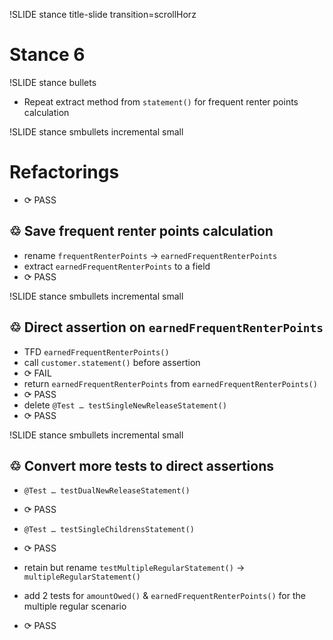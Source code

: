 !SLIDE stance title-slide transition=scrollHorz
# Stance 6

!SLIDE stance bullets

* Repeat extract method from `statement()` for frequent renter
  points calculation

!SLIDE stance smbullets incremental small

Refactorings
============
* <span class="PASS">⟳ PASS</span>

♲ Save frequent renter points calculation
-----------------------------------------
* rename `frequentRenterPoints` → `earnedFrequentRenterPoints`
* extract `earnedFrequentRenterPoints` to a field
* <span class="PASS">⟳ PASS</span>

!SLIDE stance smbullets incremental small

♲ Direct assertion on `earnedFrequentRenterPoints`
--------------------------------------------------
* TFD `earnedFrequentRenterPoints()`
* call `customer.statement()` before assertion
* <span class="FAIL">⟳ FAIL</span>
* return `earnedFrequentRenterPoints` from `earnedFrequentRenterPoints()`
* <span class="PASS">⟳ PASS</span>
* delete `@Test … testSingleNewReleaseStatement()`
* <span class="PASS">⟳ PASS</span>

!SLIDE stance smbullets incremental small

♲ Convert more tests to direct assertions
-----------------------------------------
* `@Test … testDualNewReleaseStatement()`
* <span class="PASS">⟳ PASS</span>
* `@Test … testSingleChildrensStatement()`
* <span class="PASS">⟳ PASS</span>

* retain but rename `testMultipleRegularStatement()` → `multipleRegularStatement()`
* add 2 tests for `amountOwed()` & `earnedFrequentRenterPoints()` for the multiple regular scenario
* <span class="PASS">⟳ PASS</span>

